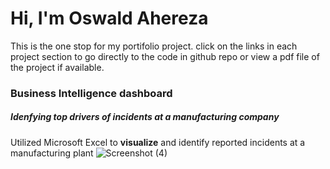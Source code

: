 
# Hi, I'm Oswald Ahereza
This is the one stop for my portifolio project. click on the links in each project section to go directly to the code in github repo or view a pdf file
of the project if available.

### Business Intelligence dashboard
##### Idenfying top drivers of incidents at a manufacturing company
Utilized Microsoft Excel to **visualize** and identify reported incidents at a manufacturing plant
![Screenshot (4)](https://github.com/Aherezaoswald/portifolio/assets/105049639/d8d58e88-3325-4355-8a30-cf9b485ce42c)
